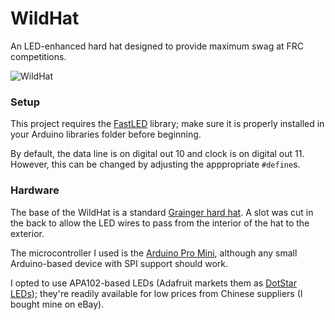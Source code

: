 # WildHat
An LED-enhanced hard hat designed to provide maximum swag at FRC competitions.

![WildHat](http://i.imgur.com/FtOrVpPm.jpg)

### Setup
This project requires the [FastLED](https://github.com/FastLED/FastLED) library; make sure it is properly installed in your Arduino libraries folder before beginning.

By default, the data line is on digital out 10 and clock is on digital out 11. However, this can be changed by adjusting the apppropriate ```#define```s.

### Hardware
The base of the WildHat is a standard [Grainger hard hat](http://www.grainger.com/product/MSA-Front-Brim-Hard-Hat-WP44076/). A slot was cut in the back to allow the LED wires to pass from the interior of the hat to the exterior.

The microcontroller I used is the [Arduino Pro Mini](http://www.arduino.cc/en/Main/ArduinoBoardProMini), although any small Arduino-based device with SPI support should work.

I opted to use APA102-based LEDs (Adafruit markets them as [DotStar LEDs](http://www.adafruit.com/categories/340)); they're readily available for low prices from Chinese suppliers (I bought mine on eBay).
